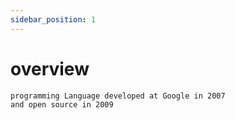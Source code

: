 ```yaml
---
sidebar_position: 1
---
```



# overview 
    programming Language developed at Google in 2007 
    and open source in 2009